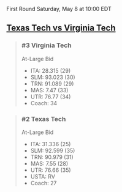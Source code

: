 First Round
Saturday, May 8 at 10:00 EDT
## [Texas Tech vs Virginia Tech](https://www.ncaa.com/game/5833391) 

> ### #3 Virginia Tech  
> At-Large Bid  
> - ITA: 28.315 (29)  
> - SLM: 93.023 (30)  
> - TRN: 91.089 (29)  
> - MAS: 7.47 (33)  
> - UTR: 76.77 (34)  
> - Coach: 34  

> ### #2 Texas Tech  
> At-Large Bid  
> - ITA: 31.336 (25)  
> - SLM: 92.599 (35)  
> - TRN: 90.979 (31)  
> - MAS: 7.55 (28)  
> - UTR: 76.66 (35)  
> - USTA: RV  
> - Coach: 27  